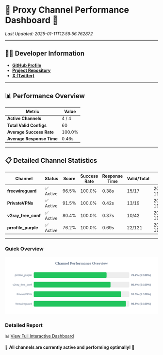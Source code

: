 # 🌟 Proxy Channel Performance Dashboard 🌟

_Last Updated: 2025-01-11T12:59:56.762872_

---

## 👩‍💻 Developer Information

- **[GitHub Profile](https://github.com/4n0nymou3)**  
- **[Project Repository](https://github.com/4n0nymou3/multi-proxy-config-fetcher)**  
- **[X (Twitter)](https://x.com/4n0nymou3)**  

---

## 📊 Performance Overview

| Metric                | Value       |
|-----------------------|-------------|
| **Active Channels**   | 4 / 4       |
| **Total Valid Configs** | 60          |
| **Average Success Rate** | 100.0%      |
| **Average Response Time** | 0.46s       |

---

## 📋 Detailed Channel Statistics

| Channel          | Status     | Score  | Success Rate | Response Time | Valid/Total | Last Success               |
|------------------|------------|--------|--------------|---------------|-------------|----------------------------|
| **freewireguard**  | ✅ Active  | 96.5%  | 100.0% | 0.38s         | 15/17       | 2025-01-11T12:59:56.761103 |
| **PrivateVPNs**  | ✅ Active  | 91.5%  | 100.0% | 0.42s         | 13/19       | 2025-01-11T12:59:56.357400 |
| **v2ray_free_conf**  | ✅ Active  | 80.4%  | 100.0% | 0.37s         | 10/42       | 2025-01-11T12:59:55.901717 |
| **prrofile_purple**  | ✅ Active  | 76.2%  | 100.0% | 0.69s         | 22/121       | 2025-01-11T12:59:55.487960 |

---

### Quick Overview
<div align="center">
  <a href="https://raw.githubusercontent.com/nullluser/NullRepo/refs/heads/main/assets/channel_stats_chart.svg">
    <img src="https://raw.githubusercontent.com/nullluser/NullRepo/refs/heads/main/assets/channel_stats_chart.svg" alt="Source Performance Statistics" width="800">
  </a>
</div>

### Detailed Report
📊 [View Full Interactive Dashboard](https://htmlpreview.github.io/?https://github.com/nullluser/NullRepo/blob/main/assets/performance_report.html)

🎉 **All channels are currently active and performing optimally!** 🎉
